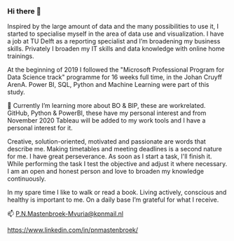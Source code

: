 ### Hi there 👋

Inspired by the large amount of data and the many possibilities to use it, I started to specialise myself in the area of data use and visualization. I have a job at TU Delft as a reporting specialist and I’m broadening my business skills. Privately I broaden my IT skills and data knowledge with online home trainings.

At the beginning of 2019 I followed the "Microsoft Professional Program for Data Science track" programme for 16 weeks full time, in the Johan Cruyff ArenA. Power BI, SQL, Python and Machine Learning were part of this study.

🌱 Currently I’m learning more about BO & BIP, these are workrelated. GitHub, Python & PowerBI, these have my personal interest and from November 2020 Tableau will be added to my work tools and I have a personal interest for it.

Creative, solution-oriented, motivated and passionate are words that describe me. Making timetables and meeting deadlines is a second nature for me. I have great perseverance. As soon as I start a task, I'll finish it. While performing the task I test the objective and adjust it where necessary. I am an open and honest person and love to broaden my knowledge continuously.

In my spare time I like to walk or read a book. Living actively, conscious and healthy is important to me. On a daily base I’m grateful for what I receive.
  
📫 P.N.Mastenbroek-Mvuria@kpnmail.nl

https://www.linkedin.com/in/pnmastenbroek/

<!--
**Kiwimaori/Kiwimaori** is a ✨ _special_ ✨ repository because its `README.md` (this file) appears on your GitHub profile.

Here are some ideas to get you started:

- 🔭 I’m currently working on ...
- 🌱 I’m currently learning ...
- 👯 I’m looking to collaborate on ...
- 🤔 I’m looking for help with ...
- 💬 Ask me about ...
- 📫 How to reach me: ...
- 😄 Pronouns: ...
- ⚡ Fun fact: ...
-->

